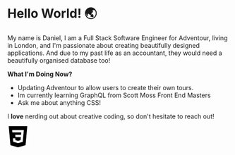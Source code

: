 # Hello World! 🌏

My name is Daniel, I am a Full Stack Software Engineer for Adventour, living in London, and I'm passionate about creating beautifully designed applications. And due to my past life as an accountant, they would need a beautifully organised database too!


**What I'm Doing Now?**
- Updating Adventour to allow users to create their own tours.
- Im currently learning GraphQL from Scott Moss Front End Masters
- Ask me about anything CSS!

I **love** nerding out about creative coding, so don't hesitate to reach out!

![alt text](css3.svg)